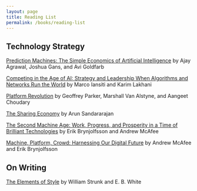```yaml
---
layout: page
title: Reading List
permalink: /books/reading-list
---
```


## Technology Strategy

[Prediction Machines: The Simple Economics of Artificial Intelligence](https://amzn.to/39aRRl1) by Ajay Agrawal, Joshua Gans, and Avi Goldfarb

[Competing in the Age of AI: Strategy and Leadership When Algorithms and Networks Run the World](https://amzn.to/2QiYol2) by Marco Iansiti and Karim Lakhani

[Platform Revolution](https://amzn.to/2PVai5T) by Geoffrey Parker, Marshall Van Alstyne, and Aangeet Choudary

[The Sharing Economy](https://amzn.to/2MmK3Tq) by Arun Sandararajan

[The Second Machine Age: Work, Progress, and Prosperity in a Time of Brilliant Technologies](https://amzn.to/373BTHB) by Erik Brynjolfsson and Andrew McAfee

[Machine, Platform, Crowd: Harnessing Our Digital Future](https://amzn.to/36ZRlV2) by Andrew McAfee and Erik Brynjolfsson


## On Writing
[The Elements of Style](https://amzn.to/2Zocw0v) by William Strunk and E. B. White
